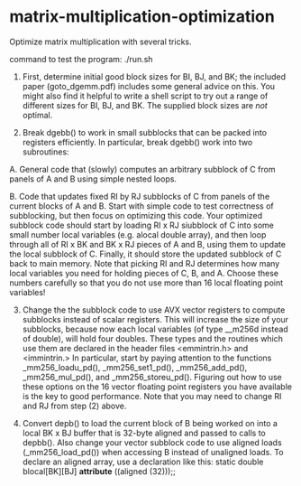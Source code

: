 # matrix-multiplication-optimization
Optimize matrix multiplication with several tricks.

command to test the program: ./run.sh

1. First, determine initial good block sizes for BI, BJ, and BK; the included paper (goto_dgemm.pdf) includes some general advice on this. You might also find it helpful to write a shell script to try out a range of different sizes for BI, BJ, and BK. The supplied block sizes are *not* optimal.


2. Break dgebb() to work in small subblocks that can be packed into registers efficiently. In particular, break dgebb() work into two subroutines:

  A. General code that (slowly) computes an arbitrary subblock of C from panels of A and B using simple nested loops.
  
  B. Code that updates fixed RI by RJ subblocks of C from panels of the current blocks of A and B. Start with simple code to test correctness of subblocking, but then focus on optimizing this code. Your optimized subblock code should start by loading RI x RJ siubblock of C into some small number local variables (e.g. alocal double array), and then loop through all of RI x BK and BK x RJ pieces of A and B, using them to update the local subblock of C. Finally, it should store the updated subblock of C back to main memory. Note that picking RI and RJ determines how many local variables you need for holding pieces of C, B, and A. Choose these numbers carefully so that you do not use more than 16 local floating point variables!

  
3. Change the the subblock code to use AVX vector registers to compute subblocks instead of scalar registers. This will increase the size of your subblocks, because now each local variables (of type __m256d instead of double), will hold four doubles.  These types and the routines which use them are declared in the header files <emmintrin.h> and  <immintrin.> In particular, start by paying attention to the functions _mm256_loadu_pd(), _mm256_set1_pd(), _mm256_add_pd(), _mm256_mul_pd(), and _mm256_storeu_pd(). Figuring out how to use these options on the 16 vector floating point registers you have available is the key to good performance. Note that you may need to change RI and RJ from step (2) above.


4. Convert depb() to load the current block of B being worked on into a local BK x BJ buffer that is 32-byte aligned and passed to calls to depbb(). Also change your vector subblock code to use aligned loads (_mm256_load_pd()) when accessing B instead of unaligned loads. To declare an aligned array, use a declaration like this:
static double blocal[BK][BJ]  __attribute__ ((aligned (32)));;
